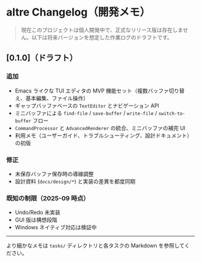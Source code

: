 # altre Changelog（開発メモ）

> 現在このプロジェクトは個人開発中で、正式なリリース版は存在しません。以下は将来バージョンを想定した作業ログのドラフトです。

## [0.1.0]（ドラフト）
### 追加
- Emacs ライクな TUI エディタの MVP 機能セット（複数バッファ切り替え、基本編集、ファイル操作）
- ギャップバッファベースの `TextEditor` とナビゲーション API
- ミニバッファによる `find-file` / `save-buffer` / `write-file` / `switch-to-buffer` フロー
- `CommandProcessor` と `AdvancedRenderer` の統合、ミニバッファの補完 UI
- 利用メモ（ユーザーガイド、トラブルシューティング、設計ドキュメント）の初版

### 修正
- 未保存バッファ保存時の導線調整
- 設計資料 (`docs/design/*`) と実装の差異を都度同期

### 既知の制限（2025-09 時点）
- Undo/Redo 未実装
- GUI 版は構想段階
- Windows ネイティブ対応は検証中

---
より細かなメモは `tasks/` ディレクトリと各タスクの Markdown を参照してください。
